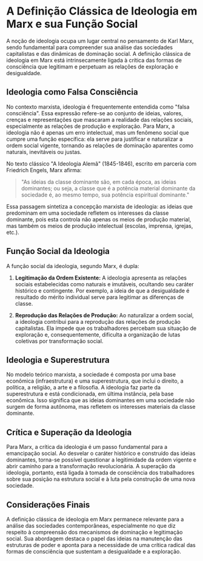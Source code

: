 # A Definição Clássica de Ideologia em Marx e sua Função Social

A noção de ideologia ocupa um lugar central no pensamento de Karl Marx, sendo fundamental para compreender sua análise das sociedades capitalistas e das dinâmicas de dominação social. A definição clássica de ideologia em Marx está intrinsecamente ligada à crítica das formas de consciência que legitimam e perpetuam as relações de exploração e desigualdade.

## Ideologia como Falsa Consciência

No contexto marxista, ideologia é frequentemente entendida como "falsa consciência". Essa expressão refere-se ao conjunto de ideias, valores, crenças e representações que mascaram a realidade das relações sociais, especialmente as relações de produção e exploração. Para Marx, a ideologia não é apenas um erro intelectual, mas um fenômeno social que cumpre uma função específica: ela serve para justificar e naturalizar a ordem social vigente, tornando as relações de dominação aparentes como naturais, inevitáveis ou justas.

No texto clássico "A Ideologia Alemã" (1845-1846), escrito em parceria com Friedrich Engels, Marx afirma:

> "As ideias da classe dominante são, em cada época, as ideias dominantes; ou seja, a classe que é a potência material dominante da sociedade é, ao mesmo tempo, sua potência espiritual dominante."

Essa passagem sintetiza a concepção marxista de ideologia: as ideias que predominam em uma sociedade refletem os interesses da classe dominante, pois esta controla não apenas os meios de produção material, mas também os meios de produção intelectual (escolas, imprensa, igrejas, etc.).

## Função Social da Ideologia

A função social da ideologia, segundo Marx, é dupla:

1. **Legitimação da Ordem Existente:** A ideologia apresenta as relações sociais estabelecidas como naturais e imutáveis, ocultando seu caráter histórico e contingente. Por exemplo, a ideia de que a desigualdade é resultado do mérito individual serve para legitimar as diferenças de classe.

2. **Reprodução das Relações de Produção:** Ao naturalizar a ordem social, a ideologia contribui para a reprodução das relações de produção capitalistas. Ela impede que os trabalhadores percebam sua situação de exploração e, consequentemente, dificulta a organização de lutas coletivas por transformação social.

## Ideologia e Superestrutura

No modelo teórico marxista, a sociedade é composta por uma base econômica (infraestrutura) e uma superestrutura, que inclui o direito, a política, a religião, a arte e a filosofia. A ideologia faz parte da superestrutura e está condicionada, em última instância, pela base econômica. Isso significa que as ideias dominantes em uma sociedade não surgem de forma autônoma, mas refletem os interesses materiais da classe dominante.

## Crítica e Superação da Ideologia

Para Marx, a crítica da ideologia é um passo fundamental para a emancipação social. Ao desvelar o caráter histórico e construído das ideias dominantes, torna-se possível questionar a legitimidade da ordem vigente e abrir caminho para a transformação revolucionária. A superação da ideologia, portanto, está ligada à tomada de consciência dos trabalhadores sobre sua posição na estrutura social e à luta pela construção de uma nova sociedade.

## Considerações Finais

A definição clássica de ideologia em Marx permanece relevante para a análise das sociedades contemporâneas, especialmente no que diz respeito à compreensão dos mecanismos de dominação e legitimação social. Sua abordagem destaca o papel das ideias na manutenção das estruturas de poder e aponta para a necessidade de uma crítica radical das formas de consciência que sustentam a desigualdade e a exploração.